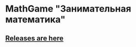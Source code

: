# MathGame "Занимательная математика"

 ## [Releases are here](https://github.com/math4matix/mathgame/releases)
